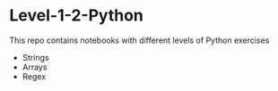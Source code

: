 # Level-1-2-Python
This repo contains notebooks with different levels of Python exercises

- Strings
- Arrays
- Regex

